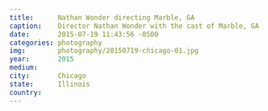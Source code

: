 ```yaml
---
title:  	Nathan Wonder directing Marble, GA
caption:	Director Nathan Wonder with the cast of Marble, GA
date:   	2015-07-19 11:43:56 -0500
categories: photography
img:		photography/20150719-chicago-01.jpg
year:		2015
medium:
city:		Chicago
state:		Illinois
country:
---
```

